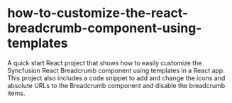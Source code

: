# how-to-customize-the-react-breadcrumb-component-using-templates
A quick start React project that shows how to easily customize the Syncfusion React Breadcrumb component using templates in a React app. This project also includes a code snippet to add and change the icons and absolute URLs to the Breadcrumb component and disable the breadcrumb items.
